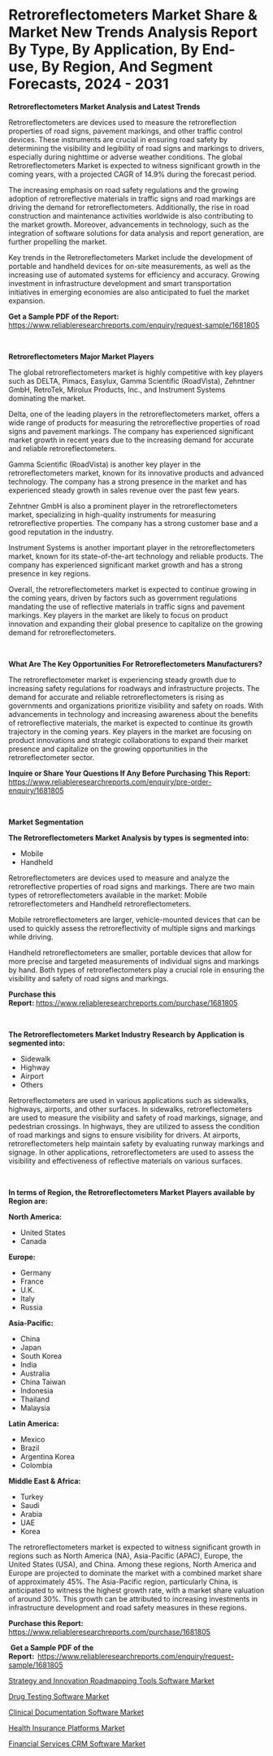 <p><h1>Retroreflectometers Market Share & Market New Trends Analysis Report By Type, By Application, By End-use, By Region, And Segment Forecasts, 2024 - 2031</h1></p><p><strong>Retroreflectometers Market Analysis and Latest Trends</strong></p>
<p><p>Retroreflectometers are devices used to measure the retroreflection properties of road signs, pavement markings, and other traffic control devices. These instruments are crucial in ensuring road safety by determining the visibility and legibility of road signs and markings to drivers, especially during nighttime or adverse weather conditions. The global Retroreflectometers Market is expected to witness significant growth in the coming years, with a projected CAGR of 14.9% during the forecast period.</p><p>The increasing emphasis on road safety regulations and the growing adoption of retroreflective materials in traffic signs and road markings are driving the demand for retroreflectometers. Additionally, the rise in road construction and maintenance activities worldwide is also contributing to the market growth. Moreover, advancements in technology, such as the integration of software solutions for data analysis and report generation, are further propelling the market.</p><p>Key trends in the Retroreflectometers Market include the development of portable and handheld devices for on-site measurements, as well as the increasing use of automated systems for efficiency and accuracy. Growing investment in infrastructure development and smart transportation initiatives in emerging economies are also anticipated to fuel the market expansion.</p></p>
<p><strong>Get a Sample PDF of the Report:&nbsp;</strong> <a href="https://www.reliableresearchreports.com/enquiry/request-sample/1681805">https://www.reliableresearchreports.com/enquiry/request-sample/1681805</a></p>
<p>&nbsp;</p>
<p><strong>Retroreflectometers Major Market Players</strong></p>
<p><p>The global retroreflectometers market is highly competitive with key players such as DELTA, Pimacs, Easylux, Gamma Scientific (RoadVista), Zehntner GmbH, RetroTek, Mirolux Products, Inc., and Instrument Systems dominating the market.</p><p>Delta, one of the leading players in the retroreflectometers market, offers a wide range of products for measuring the retroreflective properties of road signs and pavement markings. The company has experienced significant market growth in recent years due to the increasing demand for accurate and reliable retroreflectometers.</p><p>Gamma Scientific (RoadVista) is another key player in the retroreflectometers market, known for its innovative products and advanced technology. The company has a strong presence in the market and has experienced steady growth in sales revenue over the past few years.</p><p>Zehntner GmbH is also a prominent player in the retroreflectometers market, specializing in high-quality instruments for measuring retroreflective properties. The company has a strong customer base and a good reputation in the industry.</p><p>Instrument Systems is another important player in the retroreflectometers market, known for its state-of-the-art technology and reliable products. The company has experienced significant market growth and has a strong presence in key regions.</p><p>Overall, the retroreflectometers market is expected to continue growing in the coming years, driven by factors such as government regulations mandating the use of reflective materials in traffic signs and pavement markings. Key players in the market are likely to focus on product innovation and expanding their global presence to capitalize on the growing demand for retroreflectometers.</p></p>
<p>&nbsp;</p>
<p><strong>What Are The Key Opportunities For Retroreflectometers Manufacturers?</strong></p>
<p><p>The retroreflectometer market is experiencing steady growth due to increasing safety regulations for roadways and infrastructure projects. The demand for accurate and reliable retroreflectometers is rising as governments and organizations prioritize visibility and safety on roads. With advancements in technology and increasing awareness about the benefits of retroreflective materials, the market is expected to continue its growth trajectory in the coming years. Key players in the market are focusing on product innovations and strategic collaborations to expand their market presence and capitalize on the growing opportunities in the retroreflectometer sector.</p></p>
<p><strong>Inquire or Share Your Questions If Any Before Purchasing This Report:</strong> <a href="https://www.reliableresearchreports.com/enquiry/pre-order-enquiry/1681805">https://www.reliableresearchreports.com/enquiry/pre-order-enquiry/1681805</a></p>
<p>&nbsp;</p>
<p><strong>Market Segmentation</strong></p>
<p><strong>The Retroreflectometers Market Analysis by types is segmented into:</strong></p>
<p><ul><li>Mobile</li><li>Handheld</li></ul></p>
<p><p>Retroreflectometers are devices used to measure and analyze the retroreflective properties of road signs and markings. There are two main types of retroreflectometers available in the market: Mobile retroreflectometers and Handheld retroreflectometers. </p><p>Mobile retroreflectometers are larger, vehicle-mounted devices that can be used to quickly assess the retroreflectivity of multiple signs and markings while driving. </p><p>Handheld retroreflectometers are smaller, portable devices that allow for more precise and targeted measurements of individual signs and markings by hand. Both types of retroreflectometers play a crucial role in ensuring the visibility and safety of road signs and markings.</p></p>
<p><strong>Purchase this Report:&nbsp;</strong><a href="https://www.reliableresearchreports.com/purchase/1681805">https://www.reliableresearchreports.com/purchase/1681805</a></p>
<p>&nbsp;</p>
<p><strong>The Retroreflectometers Market Industry Research by Application is segmented into:</strong></p>
<p><ul><li>Sidewalk</li><li>Highway</li><li>Airport</li><li>Others</li></ul></p>
<p><p>Retroreflectometers are used in various applications such as sidewalks, highways, airports, and other surfaces. In sidewalks, retroreflectometers are used to measure the visibility and safety of road markings, signage, and pedestrian crossings. In highways, they are utilized to assess the condition of road markings and signs to ensure visibility for drivers. At airports, retroreflectometers help maintain safety by evaluating runway markings and signage. In other applications, retroreflectometers are used to assess the visibility and effectiveness of reflective materials on various surfaces.</p></p>
<p>&nbsp;</p>
<p><strong>In terms of Region, the Retroreflectometers Market Players available by Region are:</strong></p>
<p>
    <p> <strong> North America: </strong>
        <ul>
            <li>United States</li>
            <li>Canada</li>
        </ul>
        </p> 
    <p> <strong> Europe: </strong>
        <ul>
            <li>Germany</li>
            <li>France</li>
            <li>U.K.</li>
            <li>Italy</li>
            <li>Russia</li>
        </ul>
        </p> 
    <p> <strong> Asia-Pacific: </strong>
        <ul>
            <li>China</li>
            <li>Japan</li>
            <li>South Korea</li>
            <li>India</li>
            <li>Australia</li>
            <li>China Taiwan</li>
            <li>Indonesia</li>
            <li>Thailand</li>
            <li>Malaysia</li>
        </ul>
        </p> 
    <p> <strong> Latin America: </strong>
        <ul>
            <li>Mexico</li>
            <li>Brazil</li>
            <li>Argentina Korea</li>
            <li>Colombia</li>
        </ul>
        </p> 
    <p> <strong> Middle East & Africa: </strong>
        <ul>
            <li>Turkey</li>
            <li>Saudi</li>
            <li>Arabia</li>
            <li>UAE</li>
            <li>Korea</li>
        </ul>
    </p>
    </p>
<p><p>The retroreflectometers market is expected to witness significant growth in regions such as North America (NA), Asia-Pacific (APAC), Europe, the United States (USA), and China. Among these regions, North America and Europe are projected to dominate the market with a combined market share of approximately 45%. The Asia-Pacific region, particularly China, is anticipated to witness the highest growth rate, with a market share valuation of around 30%. This growth can be attributed to increasing investments in infrastructure development and road safety measures in these regions.</p></p>
<p><strong>Purchase this Report: </strong><a href="https://www.reliableresearchreports.com/purchase/1681805">https://www.reliableresearchreports.com/purchase/1681805</a></p>
<p>&nbsp;<strong>Get a Sample PDF of the Report:&nbsp;&nbsp;</strong><a href="https://www.reliableresearchreports.com/enquiry/request-sample/1681805">https://www.reliableresearchreports.com/enquiry/request-sample/1681805</a></p>
<p><strong></strong></p>
<p><p><a href="https://medium.com/p/5257df2ffc3f/edit">Strategy and Innovation Roadmapping Tools Software Market</a></p><p><a href="https://medium.com/@mekhirenner/drug-testing-software-market-insight-market-trends-growth-forecasted-from-2024-to-2031-6532b6adff39">Drug Testing Software Market</a></p><p><a href="https://medium.com/@mekhirenner/clinical-documentation-software-market-exploring-market-share-market-trends-and-future-growth-d75491d00a8b">Clinical Documentation Software Market</a></p><p><a href="https://medium.com/@mekhirenner/health-insurance-platforms-nbsp-market-focuses-on-market-share-size-and-projected-forecast-till-ade87f231cee">Health Insurance Platforms Market</a></p><p><a href="https://medium.com/@mekhirenner/financial-services-crm-software-market-size-cagr-trends-2024-2030-12eb8a7c371d">Financial Services CRM Software Market</a></p></p>